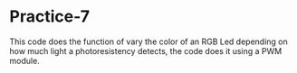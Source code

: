 # Practice-7
This code does the function of vary the color of an RGB Led depending on how much light a photoresistency detects, the code does it using a PWM module.

